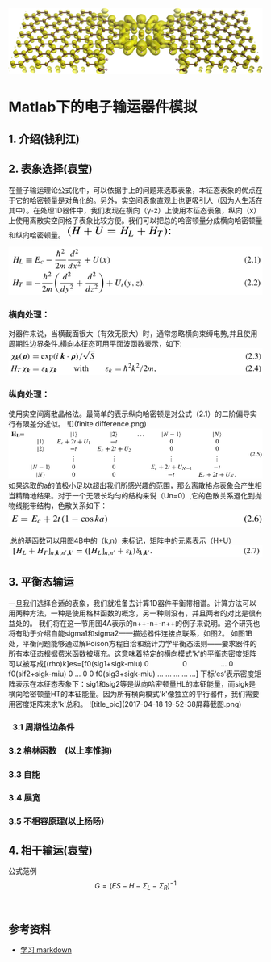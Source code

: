 ![title_pic](2d_mol_junction.png)

# Matlab下的电子输运器件模拟

## 1. 介绍(钱利江)

## 2. 表象选择(袁莹)

在量子输运理论公式化中，可以依据手上的问题来选取表象，本征态表象的优点在于它的哈密顿量是对角化的。另外，实空间表象直观上也更吸引人（因为人生活在其中）。在处理1D器件中，我们发现在横向（y-z）上使用本征态表象，纵向（x）上使用离散实空间格子表象比较方便。我们可以把总的哈密顿量分成横向哈密顿量和纵向哈密顿量。     ![](NEGF2.0.png)
  
![](NEGF.2.12.png)
### 横向处理：
对器件来说，当横截面很大（有效无限大）时，通常忽略横向束缚电势,并且使用周期性边界条件.横向本征态可用平面波函数表示，如下:
![](NEGF2.34.png)
### 纵向处理：
使用实空间离散晶格法。最简单的表示纵向哈密顿是对公式（2.1）的二阶偏导实行有限差分近似。 ![](finite difference.png)
![](NEGF2.5.png)
如果选取的a的值极小足以t超出我们所感兴趣的范围，那么离散格点表象会产生相当精确地结果。对于一个无限长均匀的结构来说（Un=0）,它的色散关系退化到抛物线能带结构，色散关系如下：
   ![](NEGF2.6.png)
     
  总的基函数可以用图4B中的（k,n）来标记，矩阵中的元素表示（H+U）
![](NEGF2.7.png)
## 3. 平衡态输运
一旦我们选择合适的表象，我们就准备去计算1D器件平衡带相谱。计算方法可以用两种方法，一种是使用格林函数的概念，另一种则没有，并且两者的对比是很有益处的。
我们将在这一节用图4A表示的n++-n+-n++的例子来说明。这个研究也将有助于介绍自能sigma1和sigma2——描述器件连接点联系，如图2。
如图1B处，平衡问题能够通过解Poison方程自洽和统计力学平衡态法则——要求器件的所有本征态根据费米函数被填充。这意味着特定的横向模式'k'的平衡态密度矩阵可以被写成[(rho)k]es=[f0(sig1+sigk-miu)  0                  0                  ...
                  0                   f0(sif2+sigk-miu)  0                  ...
                  0                   0                  f0(sig3+sigk-miu)  ...
                  ...                 ...                ...                ...]
 下标‘es’表示密度矩阵表示在本征态表象下：sig1和sig2等是纵向哈密顿量HL的本征能量，而sigk是横向哈密顿量HT的本征能量。因为所有横向模式'k'像独立的平行器件，我们需要用密度矩阵来求'k'总和。
![title_pic](2017-04-18 19-52-38屏幕截图.png)

 
###    3.1 周期性边条件
###    3.2 格林函数　(以上李惟驹)
###    3.3 自能　　
###    3.4 展宽
###    3.5 不相容原理(以上杨旸）

## 4. 相干输运(袁莹)


公式范例 
$$ G=(ES-H-\Sigma_L- \Sigma_R)^{-1} $$ 　　





## 参考资料

- [学习 markdown](https://guides.github.com/features/mastering-markdown/)
